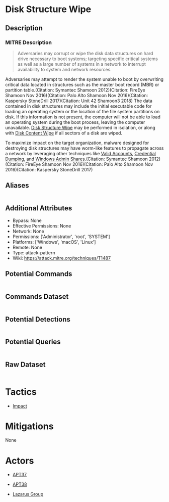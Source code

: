 
# Disk Structure Wipe

## Description

### MITRE Description

> Adversaries may corrupt or wipe the disk data structures on hard drive necessary to boot systems; targeting specific critical systems as well as a large number of systems in a network to interrupt availability to system and network resources. 

Adversaries may attempt to render the system unable to boot by overwriting critical data located in structures such as the master boot record (MBR) or partition table.(Citation: Symantec Shamoon 2012)(Citation: FireEye Shamoon Nov 2016)(Citation: Palo Alto Shamoon Nov 2016)(Citation: Kaspersky StoneDrill 2017)(Citation: Unit 42 Shamoon3 2018) The data contained in disk structures may include the initial executable code for loading an operating system or the location of the file system partitions on disk. If this information is not present, the computer will not be able to load an operating system during the boot process, leaving the computer unavailable. [Disk Structure Wipe](https://attack.mitre.org/techniques/T1487) may be performed in isolation, or along with [Disk Content Wipe](https://attack.mitre.org/techniques/T1488) if all sectors of a disk are wiped.

To maximize impact on the target organization, malware designed for destroying disk structures may have worm-like features to propagate across a network by leveraging other techniques like [Valid Accounts](https://attack.mitre.org/techniques/T1078), [Credential Dumping](https://attack.mitre.org/techniques/T1003), and [Windows Admin Shares](https://attack.mitre.org/techniques/T1077).(Citation: Symantec Shamoon 2012)(Citation: FireEye Shamoon Nov 2016)(Citation: Palo Alto Shamoon Nov 2016)(Citation: Kaspersky StoneDrill 2017)

## Aliases

```

```

## Additional Attributes

* Bypass: None
* Effective Permissions: None
* Network: None
* Permissions: ['Administrator', 'root', 'SYSTEM']
* Platforms: ['Windows', 'macOS', 'Linux']
* Remote: None
* Type: attack-pattern
* Wiki: https://attack.mitre.org/techniques/T1487

## Potential Commands

```

```

## Commands Dataset

```

```

## Potential Detections

```json

```

## Potential Queries

```json

```

## Raw Dataset

```json

```

# Tactics


* [Impact](../tactics/Impact.md)


# Mitigations

None

# Actors


* [APT37](../actors/APT37.md)

* [APT38](../actors/APT38.md)
    
* [Lazarus Group](../actors/Lazarus-Group.md)
    
